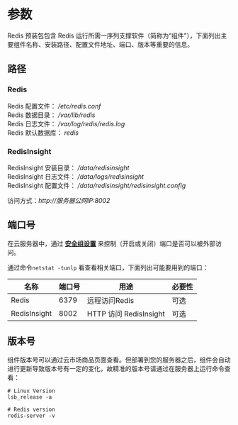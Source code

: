 # 参数

Redis 预装包包含 Redis 运行所需一序列支撑软件（简称为“组件”），下面列出主要组件名称、安装路径、配置文件地址、端口、版本等重要的信息。

## 路径

### Redis

Redis 配置文件： */etc/redis.conf*  
Redis 数据目录： */var/lib/redis*  
Redis 日志文件： */var/log/redis/redis.log*  
Redis 默认数据库： *redis*  

### RedisInsight

RedisInsight 安装目录： */data/redisinsight*  
RedisInsight 日志文件： */data/logs/redisinsight*  
RedisInsight 配置文件： */data/redisinsight/redisinsight.config*  

访问方式：*http://服务器公网IP:8002*  


## 端口号

在云服务器中，通过 **[安全组设置](https://support.websoft9.com/docs/faq/zh/tech-instance.html)** 来控制（开启或关闭）端口是否可以被外部访问。 

通过命令`netstat -tunlp` 看查看相关端口，下面列出可能要用到的端口：

| 名称 | 端口号 | 用途 |  必要性 |
| --- | --- | --- | --- |
| Redis | 6379 | 远程访问Redis | 可选 |
| RedisInsight | 8002 | HTTP 访问 RedisInsight  | 可选 |

## 版本号

组件版本号可以通过云市场商品页面查看。但部署到您的服务器之后，组件会自动进行更新导致版本号有一定的变化，故精准的版本号请通过在服务器上运行命令查看：

```shell
# Linux Version
lsb_release -a

# Redis version
redis-server -v
```